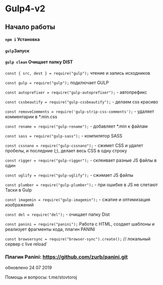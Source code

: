 # Gulp4-v2

## Начало работы
  #### `npm i` Установка 
  #### `gulp`Запуск
  #### `gulp clean` Очищает папку DIST
  



`const { src, dest } = require("gulp");` 
чтение и запись исходников

`const gulp = require("gulp");` подключает GULP

`const autoprefixer = require("gulp-autoprefixer");` - автопрефикс

`const cssbeautify = require("gulp-cssbeautify");` - делаем css красиво

`const removeComments = require('gulp-strip-css-comments');` - удаляет комментарии в *.min.css

`const rename = require("gulp-rename");` - добавляет *.min к файлам

`const sass = require("gulp-sass");` - компилятор SASS

`const cssnano = require("gulp-cssnano");`  - сжимет CSS и удалет пробелы, и последние (;), делает весь CSS в одну 
строку

`const rigger = require("gulp-rigger");` - склеивает разные JS файлы в один

`const uglify = require("gulp-uglify");` - сжимает  JS файлы

`const plumber = require("gulp-plumber");` -  при ошибке в JS не слетают Таски в Gulp

`const imagemin = require("gulp-imagemin");` - сжатие и оптимизация изображений

`const del = require("del");` - очищает папку Dist

`const panini = require("panini");`  Работа с HTML, создает шаблоны и реализует фрагменты кода, плагин PANINI

`const browsersync = require("browser-sync").create();` // локальный сервер с live reload`

### Плагин Panini: https://github.com/zurb/panini.git

обновлено 24 07 2019

Помощь и вопросы: t.me/stovtoroj
